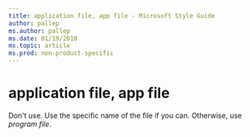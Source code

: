 ```yaml
---
title: application file, app file - Microsoft Style Guide
author: pallep
ms.author: pallep
ms.date: 01/19/2018
ms.topic: article
ms.prod: non-product-specific
---
```


# application file, app file

Don't use. Use the specific name of the file if you can. Otherwise, use *program file*.

